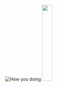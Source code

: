 ![How you doing](https://media.giphy.com/media/L13NsH0Aij4Sf2Gdjt/giphy.gif)
<img src="https://media.giphy.com/media/L13NsH0Aij4Sf2Gdjt/giphy.gif" width="25%" height="25%"/>
